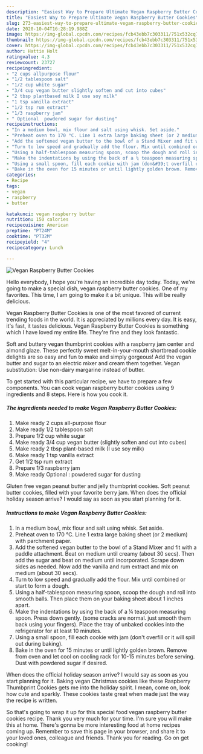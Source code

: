 ```yaml
---
description: "Easiest Way to Prepare Ultimate Vegan Raspberry Butter Cookies"
title: "Easiest Way to Prepare Ultimate Vegan Raspberry Butter Cookies"
slug: 273-easiest-way-to-prepare-ultimate-vegan-raspberry-butter-cookies
date: 2020-10-04T16:28:19.988Z
image: https://img-global.cpcdn.com/recipes/fcb43ebb7c303311/751x532cq70/vegan-raspberry-butter-cookies-recipe-main-photo.jpg
thumbnail: https://img-global.cpcdn.com/recipes/fcb43ebb7c303311/751x532cq70/vegan-raspberry-butter-cookies-recipe-main-photo.jpg
cover: https://img-global.cpcdn.com/recipes/fcb43ebb7c303311/751x532cq70/vegan-raspberry-butter-cookies-recipe-main-photo.jpg
author: Hattie Holt
ratingvalue: 4.3
reviewcount: 23727
recipeingredient:
- "2 cups allpurpose flour"
- "1/2 tablespoon salt"
- "1/2 cup white sugar"
- "3/4 cup vegan butter slightly soften and cut into cubes"
- "2 tbsp plantbased milk I use soy milk"
- "1 tsp vanilla extract"
- "1/2 tsp rum extract"
- "1/3 raspberry jam"
- " Optional  powdered sugar for dusting"
recipeinstructions:
- "In a medium bowl, mix flour and salt using whisk. Set aside."
- "Preheat oven to 170 °C. Line 1 extra large baking sheet (or 2 medium) with parchment paper."
- "Add the softened vegan butter to the bowl of a Stand Mixer and fit with a paddle attachment. Beat on medium until creamy (about 30 secs). Then add the sugar and beat on medium until incorporated. Scrape down sides as needed. Now add the vanilla and rum extract and mix on medium (about 30 secs)."
- "Turn to low speed and gradually add the flour. Mix until combined or start to form a dough."
- "Using a half-tablespoon measuring spoon, scoop the dough and roll into smooth balls. Then place them on your baking sheet about 1 inches apart."
- "Make the indentations by using the back of a ¼ teaspoon measuring spoon. Press down gently. (some cracks are normal. just smooth them back using your fingers). Place the tray of unbaked cookies into the refrigerator for at least 10 minutes."
- "Using a small spoon, fill each cookie with jam (don&#39;t overfill or it will spill out during baking)."
- "Bake in the oven for 15 minutes or until lightly golden brown. Remove from oven and let cool on cooling rack for 10-15 minutes before serving. Dust with powdered sugar if desired."
categories:
- Recipe
tags:
- vegan
- raspberry
- butter

katakunci: vegan raspberry butter 
nutrition: 150 calories
recipecuisine: American
preptime: "PT24M"
cooktime: "PT32M"
recipeyield: "4"
recipecategory: Lunch

---
```



![Vegan Raspberry Butter Cookies](https://img-global.cpcdn.com/recipes/fcb43ebb7c303311/751x532cq70/vegan-raspberry-butter-cookies-recipe-main-photo.jpg)

Hello everybody, I hope you're having an incredible day today. Today, we're going to make a special dish, vegan raspberry butter cookies. One of my favorites. This time, I am going to make it a bit unique. This will be really delicious.

Vegan Raspberry Butter Cookies is one of the most favored of current trending foods in the world. It is appreciated by millions every day. It is easy, it's fast, it tastes delicious. Vegan Raspberry Butter Cookies is something which I have loved my entire life. They're fine and they look fantastic.

Soft and buttery vegan thumbprint cookies with a raspberry jam center and almond glaze. These perfectly sweet melt-in-your-mouth shortbread cookie delights are so easy and fun to make and simply gorgeous! Add the vegan butter and sugar to an electric mixer and cream them together. Vegan substitution: Use non-dairy margarine instead of butter.


To get started with this particular recipe, we have to prepare a few components. You can cook vegan raspberry butter cookies using 9 ingredients and 8 steps. Here is how you cook it.

<!--inarticleads1-->

##### The ingredients needed to make Vegan Raspberry Butter Cookies:

1. Make ready 2 cups all-purpose flour
1. Make ready 1/2 tablespoon salt
1. Prepare 1/2 cup white sugar
1. Make ready 3/4 cup vegan butter (slightly soften and cut into cubes)
1. Make ready 2 tbsp plant-based milk (I use soy milk)
1. Make ready 1 tsp vanilla extract
1. Get 1/2 tsp rum extract
1. Prepare 1/3 raspberry jam
1. Make ready  Optional : powdered sugar for dusting


Gluten free vegan peanut butter and jelly thumbprint cookies. Soft peanut butter cookies, filled with your favorite berry jam. When does the official holiday season arrive? I would say as soon as you start planning for it. 

<!--inarticleads2-->

##### Instructions to make Vegan Raspberry Butter Cookies:

1. In a medium bowl, mix flour and salt using whisk. Set aside.
1. Preheat oven to 170 °C. Line 1 extra large baking sheet (or 2 medium) with parchment paper.
1. Add the softened vegan butter to the bowl of a Stand Mixer and fit with a paddle attachment. Beat on medium until creamy (about 30 secs). Then add the sugar and beat on medium until incorporated. Scrape down sides as needed. Now add the vanilla and rum extract and mix on medium (about 30 secs).
1. Turn to low speed and gradually add the flour. Mix until combined or start to form a dough.
1. Using a half-tablespoon measuring spoon, scoop the dough and roll into smooth balls. Then place them on your baking sheet about 1 inches apart.
1. Make the indentations by using the back of a ¼ teaspoon measuring spoon. Press down gently. (some cracks are normal. just smooth them back using your fingers). Place the tray of unbaked cookies into the refrigerator for at least 10 minutes.
1. Using a small spoon, fill each cookie with jam (don&#39;t overfill or it will spill out during baking).
1. Bake in the oven for 15 minutes or until lightly golden brown. Remove from oven and let cool on cooling rack for 10-15 minutes before serving. Dust with powdered sugar if desired.


When does the official holiday season arrive? I would say as soon as you start planning for it. Baking vegan Christmas cookies like these Raspberry Thumbprint Cookies gets me into the holiday spirit. I mean, come on, look how cute and sparkly. These cookies taste great when made just the way the recipe is written. 

So that's going to wrap it up for this special food vegan raspberry butter cookies recipe. Thank you very much for your time. I'm sure you will make this at home. There's gonna be more interesting food at home recipes coming up. Remember to save this page in your browser, and share it to your loved ones, colleague and friends. Thank you for reading. Go on get cooking!
